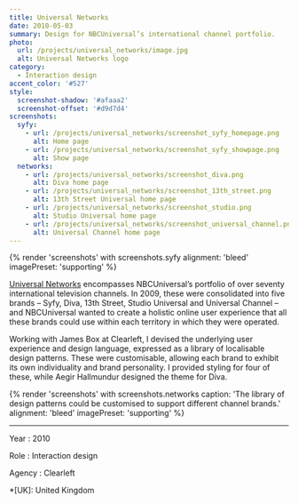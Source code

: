 ```yaml
---
title: Universal Networks
date: 2010-05-03
summary: Design for NBCUniversal’s international channel portfolio.
photo:
  url: /projects/universal_networks/image.jpg
  alt: Universal Networks logo
category:
  - Interaction design
accent_color: '#527'
style:
  screenshot-shadow: '#afaaa2'
  screenshot-offset: '#d9d7d4'
screenshots:
  syfy:
    - url: /projects/universal_networks/screenshot_syfy_homepage.png
      alt: Home page
    - url: /projects/universal_networks/screenshot_syfy_showpage.png
      alt: Show page
  networks:
    - url: /projects/universal_networks/screenshot_diva.png
      alt: Diva home page
    - url: /projects/universal_networks/screenshot_13th_street.png
      alt: 13th Street Universal home page
    - url: /projects/universal_networks/screenshot_studio.png
      alt: Studio Universal home page
    - url: /projects/universal_networks/screenshot_universal_channel.png
      alt: Universal Channel home page
---
```

{% render 'screenshots' with screenshots.syfy
  alignment: 'bleed'
  imagePreset: 'supporting'
%}

[Universal Networks][1] encompasses NBCUniversal’s portfolio of over seventy international television channels. In 2009, these were consolidated into five brands – Syfy, Diva, 13th Street, Studio Universal and Universal Channel – and NBCUniversal wanted to create a holistic online user experience that all these brands could use within each territory in which they were operated.

Working with James Box at Clearleft, I devised the underlying user experience and design language, expressed as a library of localisable design patterns. These were customisable, allowing each brand to exhibit its own individuality and brand personality. I provided styling for four of these, while Aegir Hallmundur designed the theme for Diva.

{% render 'screenshots' with screenshots.networks
  caption: 'The library of design patterns could be customised to support different channel brands.'
  alignment: 'bleed'
  imagePreset: 'supporting'
%}

---

Year
: 2010

Role
: Interaction design

Agency
: Clearleft

[1]: https://en.wikipedia.org/wiki/NBCUniversal_International_Networks

*[UK]: United Kingdom
